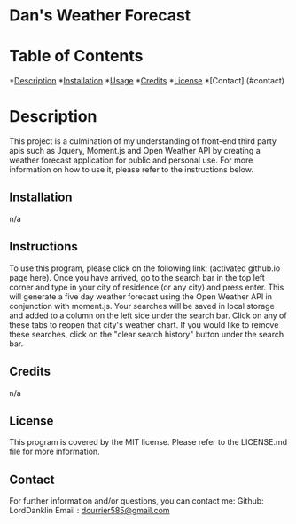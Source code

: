 # Dan's Weather Forecast
# Table of Contents
*[Description](#description)
*[Installation](#installation)
*[Usage](#usage)
*[Credits](#credits)
*[License](#license)
*[Contact] (#contact)

# Description
This project is a culmination of my understanding of front-end third party apis such as Jquery, Moment.js and Open Weather API by creating a weather forecast application for public and personal use. For more information on how to use it, please refer to the instructions below.
## Installation
n/a
## Instructions
To use this program, please click on the following link: (activated github.io page here). Once you have arrived, go to the search bar in the top left corner and type in your city of residence (or any city) and press enter. This will generate a five day weather forecast using the Open Weather API in conjunction with moment.js. Your searches will be saved in local storage and added to a column on the left side under the search bar. Click on any of these tabs to reopen that city's weather chart. If you would like to remove these searches, click on the "clear search history" button under the search bar. 
## Credits
n/a
## License
This program is covered by the MIT license. Please refer to the LICENSE.md file for more information.
## Contact
For further information and/or questions, you can contact me:
Github: LordDanklin
Email : dcurrier585@gmail.com